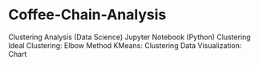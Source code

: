 # Coffee-Chain-Analysis
Clustering Analysis (Data Science)
Jupyter Notebook (Python)
Clustering
Ideal Clustering: Elbow Method
KMeans: Clustering 
Data Visualization: Chart
